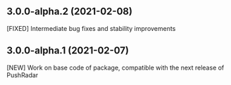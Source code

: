 ## 3.0.0-alpha.2 (2021-02-08)

[FIXED] Intermediate bug fixes and stability improvements

## 3.0.0-alpha.1 (2021-02-07)

[NEW] Work on base code of package, compatible with the next release of PushRadar
